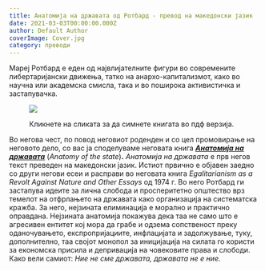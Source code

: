 ```yaml
---
title: Анатомија на државата од Ротбард - превод на македонски јазик
date: 2021-03-03T00:00:00.000Z
author: Default Author
coverImage: Cover.jpg
category: преводи
---
```


Мaреј Ротбард е еден од највлијателните фигури во современите либертаријански движења, татко на анархо-капитализмот, како во научна или академска смисла, така и во поширока активистичка и застапувачка.

<figure>

[![](http://libertaniabackup.local/wp-content/uploads/2021/03/Rothbard-Cover-za-pdf-verzija-640x1024.jpg)](http://libertaniabackup.local/wp-content/uploads/2021/03/Anatomija-na-drzavata-Marej-Rotbard-2021.pdf)

<figcaption>

Кликнете на сликата за да симнете книгата во пдф верзија.

</figcaption>

</figure>

Во негова чест, по повод неговиот роденден и со цел промовирање на неговото дело, со вас ја споделуваме неговата книга **_[Анатомија на државата](http://libertaniabackup.local/wp-content/uploads/2021/03/Anatomija-na-drzavata-Marej-Rotbard-2021.pdf)_** (_Anatomy of the state_)**.** _Анатомија на државата_ е прв негов текст преведен на македонски јазик. Истиот првично е објавен заедно со други негови есеи и расправи во неговата книга _Egalitarianism as a Revolt Against Nature and Other Essays_ од 1974 г. Во него Ротбард ги застапува идеите за лична слобода и просперитетно општество врз темелот на отфрлањето на државата како организација на систематска кражба. За него, нејзината елиминација е морално и практично оправдана. Нејзината анатомија покажува дека таа не само што е агресивен ентитет кој мора да грабе и одзема сопственост преку оданочувањето, експропријациите, инфлацијата и задолжување, туку, дополнително, таа својот монопол за иницијација на силата го користи за економска присила и депривација на човековите права и слободи. Како вели самиот: _Ние не сме државата, државата не е ние._
